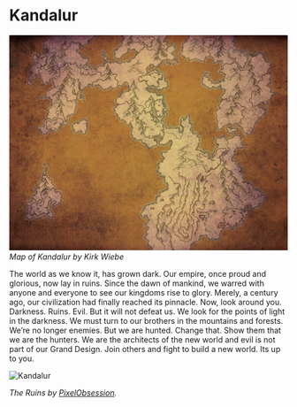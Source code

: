 # Kandalur

![Image of Kandalur](map.png)
*Map of Kandalur by Kirk Wiebe*

The world as we know it, has grown dark. Our empire, once proud and glorious, now lay in ruins. Since the dawn of mankind, we warred with anyone and everyone to see our kingdoms rise to glory. Merely, a century ago, our civilization had finally reached its pinnacle. Now, look around you. Darkness. Ruins. Evil. But it will not defeat us. We look for the points of light in the darkness. We must turn to our brothers in the mountains and forests. We’re no longer enemies. But we are hunted. Change that. Show them that we are the hunters. We are the architects of the new world and evil is not part of our Grand Design. Join others and fight to build a new world. Its up to you.

![Kandalur](https://images-wixmp-ed30a86b8c4ca887773594c2.wixmp.com/f/66d4dd74-f6cf-4238-8fc7-fadfb3559152/d36i30l-2ea8e2e2-a586-4a6d-91db-88d68cd117dc.jpg/v1/fill/w_900,h_563,q_75,strp/the_ruins_by_pixelobsession_d36i30l-fullview.jpg?token=eyJ0eXAiOiJKV1QiLCJhbGciOiJIUzI1NiJ9.eyJzdWIiOiJ1cm46YXBwOjdlMGQxODg5ODIyNjQzNzNhNWYwZDQxNWVhMGQyNmUwIiwiaXNzIjoidXJuOmFwcDo3ZTBkMTg4OTgyMjY0MzczYTVmMGQ0MTVlYTBkMjZlMCIsIm9iaiI6W1t7ImhlaWdodCI6Ijw9NTYzIiwicGF0aCI6IlwvZlwvNjZkNGRkNzQtZjZjZi00MjM4LThmYzctZmFkZmIzNTU5MTUyXC9kMzZpMzBsLTJlYThlMmUyLWE1ODYtNGE2ZC05MWRiLTg4ZDY4Y2QxMTdkYy5qcGciLCJ3aWR0aCI6Ijw9OTAwIn1dXSwiYXVkIjpbInVybjpzZXJ2aWNlOmltYWdlLm9wZXJhdGlvbnMiXX0.OzN26vZ89SW1wRunmcCnH_MVWinjO3ejBLZGZ57KXPE)

*The Ruins by [PixelObsession](https://www.deviantart.com/pixelobsession).*
